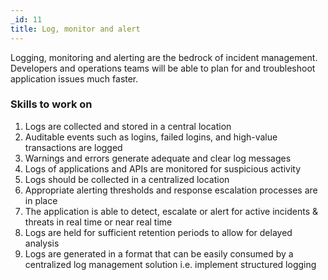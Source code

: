 ```yaml
---
_id: 11
title: Log, monitor and alert
---
```


Logging, monitoring and alerting are the bedrock of incident management. Developers and operations teams will be able to plan for and troubleshoot application issues much faster.

### Skills to work on

1. Logs are collected and stored in a central location
1. Auditable events such as logins, failed logins, and high-value transactions are logged
1. Warnings and errors generate adequate and clear log messages
1. Logs of applications and APIs are monitored for suspicious activity
1. Logs should be collected in a centralized location
1. Appropriate alerting thresholds and response escalation processes are in place
1. The application is able to detect, escalate or alert for active incidents & threats in real time or near real time
1. Logs are held for sufficient retention periods to allow for delayed analysis
1. Logs are generated in a format that can be easily consumed by a centralized log management solution  i.e. implement structured logging
